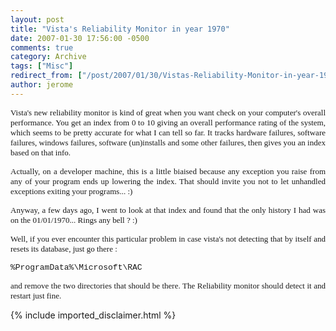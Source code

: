 ```yaml
---
layout: post
title: "Vista's Reliability Monitor in year 1970"
date: 2007-01-30 17:56:00 -0500
comments: true
category: Archive
tags: ["Misc"]
redirect_from: ["/post/2007/01/30/Vistas-Reliability-Monitor-in-year-1970.aspx", "/post/2007/01/30/vistas-reliability-monitor-in-year-1970.aspx"]
author: jerome
---
```

<!-- more -->
<p align="justify">
<font face="Tahoma" size="2">Vista&#39;s new reliability monitor is kind of great when you want check on your computer&#39;s overall performance. You get an index from 0 to 10 giving an overall performance rating of the system, which seems to be pretty accurate for what I can tell so far. It tracks hardware failures, software failures, windows failures, software (un)installs and some other failures, then gives you an index based on that info.</font>
</p>
<p align="justify">
<font face="Tahoma" size="2">Actually, on a developer machine, this is a little biaised because any exception you raise from any of your program ends up lowering the index. That should invite you not to let unhandled exceptions exiting your programs... :)</font>
</p>
<p align="justify">
<font face="Tahoma" size="2">Anyway, a few days ago, I went to look at that index and found that the only history I had was on the 01/01/1970... Rings any bell ? :)</font>
</p>
<p align="justify">
<font face="Tahoma" size="2">Well, if you ever encounter this particular problem in case vista&#39;s not detecting that by itself and resets its database, just go there :</font>
</p>
<p align="justify">
<font face="Courier New" size="2">%ProgramData%\Microsoft\RAC</font>
</p>
<p align="justify">
<font face="Tahoma" size="2">and remove the two directories that should be there. The Reliability monitor should detect it and restart just fine.</font>
</p>

{% include imported_disclaimer.html %}

